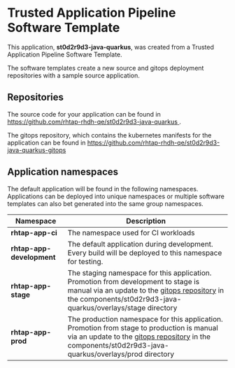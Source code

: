 # Trusted Application Pipeline Software Template

This application, **st0d2r9d3-java-quarkus**, was created from a Trusted Application Pipeline Software Template.

The software templates create a new source and gitops deployment repositories with a sample source application. 

## Repositories

The source code for your application can be found in [https://github.com/rhtap-rhdh-qe/st0d2r9d3-java-quarkus ](https://github.com/rhtap-rhdh-qe/st0d2r9d3-java-quarkus ).
 
The gitops repository, which contains the kubernetes manifests for the application can be found in 
[https://github.com/rhtap-rhdh-qe/st0d2r9d3-java-quarkus-gitops ](https://github.com/rhtap-rhdh-qe/st0d2r9d3-java-quarkus-gitops ) 

## Application namespaces 

The default application will be found in the following namespaces. Applications can be deployed into unique namespaces or multiple software templates can also bet generated into the same group namespaces.  

|  Namespace   |  Description   |  
| -------- | -------- |
| **rhtap-app-ci** | The namespace used for CI workloads |
| **rhtap-app-development** | The default application during development. Every build will be deployed to this namespace for testing. |
| **rhtap-app-stage** | The staging namespace for this application. Promotion from development to stage is manual via an update to the [gitops repository](https://github.com/rhtap-rhdh-qe/st0d2r9d3-java-quarkus-gitops ) in the components/st0d2r9d3-java-quarkus/overlays/stage directory |
| **rhtap-app-prod** | The production namespace for this application. Promotion from stage to production is manual via an update to the [gitops repository](https://github.com/rhtap-rhdh-qe/st0d2r9d3-java-quarkus-gitops ) in the components/st0d2r9d3-java-quarkus/overlays/prod directory |